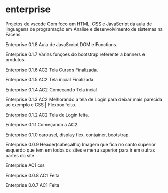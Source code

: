 # enterprise

Projetos de vscode Com foco em HTML, CSS e JavaScript da aula de linguagens de programação em Analise e desenvolvimento de sistemas na Facens.

Enterprise 0.1.8 Aula de JavaScript DOM e Functions.

Enterprise 0.1.7 Varias funçoes do bootstrap referente a banners e produtos.

Enterprise 0.1.6 AC2 Tela Cursos Finalizada.

Enterprise 0.1.5 AC2 Tela inicial Finalizada.

Enterprise 0.1.4 AC2 Começando Tela incial.

Enterprise 0.1.3 AC2 Melhorando a tela de Login para deixar mais parecida ao exemplo e CSS | Flexbox feito.

Enterprise 0.1.2 AC2 Tela de Login feita.

Enterprise 0.1.1 Começando a AC2.

Enterprise 0.1.0 carousel, display flex, container, bootstrap.

Enterprise 0.0.9 Header(cabeçalho) Imagem que fica no canto superior esquerdo que tem em todos os sites e menu superior para ir em outras partes do site

Enterprise AC1 css

Enterprise 0.0.8 AC1 Feita

Enterprise 0.0.7 AC1 Feita
